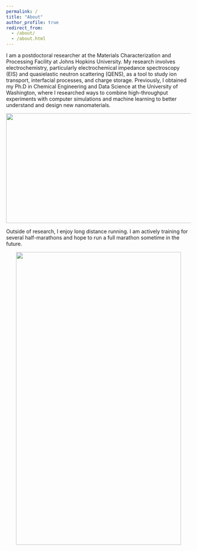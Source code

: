 ```yaml
---
permalink: /
title: "About"
author_profile: true
redirect_from: 
  - /about/
  - /about.html
---
```


I am a postdoctoral researcher at the Materials Characterization and Processing Facility at Johns Hopkins University. My research involves electrochemistry, particularly electrochemical impedance spectroscopy (EIS) and quasielastic neutron scattering (QENS), as a tool to study ion transport, interfacial processes, and charge storage. Previously, I obtained my Ph.D in Chemical Engineering and Data Science at the University of Washington, where I researched ways to combine high-throughput experiments with computer simulations and machine learning to better understand and design new nanomaterials.

<p align="center">
  <img src="../images/summary.png" width="650" height="300">
</p>

Outside of research, I enjoy long distance running. I am actively training for several half-marathons and hope to run a full marathon sometime in the future. 

<p align="center">
  <img src="../images/running.png" width="450" height="800">
</p>




